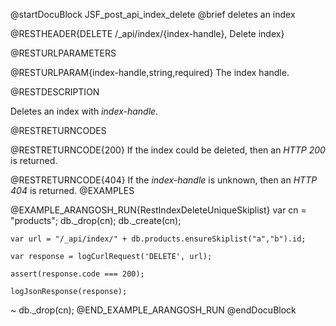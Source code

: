 
@startDocuBlock JSF_post_api_index_delete
@brief deletes an index

@RESTHEADER{DELETE /_api/index/{index-handle}, Delete index}

@RESTURLPARAMETERS

@RESTURLPARAM{index-handle,string,required}
The index handle.

@RESTDESCRIPTION

Deletes an index with *index-handle*.

@RESTRETURNCODES

@RESTRETURNCODE{200}
If the index could be deleted, then an *HTTP 200* is
returned.

@RESTRETURNCODE{404}
If the *index-handle* is unknown, then an *HTTP 404* is returned.
@EXAMPLES

@EXAMPLE_ARANGOSH_RUN{RestIndexDeleteUniqueSkiplist}
    var cn = "products";
    db._drop(cn);
    db._create(cn);

    var url = "/_api/index/" + db.products.ensureSkiplist("a","b").id;

    var response = logCurlRequest('DELETE', url);

    assert(response.code === 200);

    logJsonResponse(response);
  ~ db._drop(cn);
@END_EXAMPLE_ARANGOSH_RUN
@endDocuBlock
